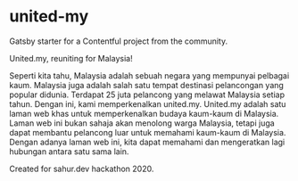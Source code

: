 # united-my
Gatsby starter for a Contentful project from the community.

United.my, reuniting for Malaysia!

Seperti kita tahu, Malaysia adalah sebuah negara yang mempunyai pelbagai kaum. Malaysia juga adalah salah satu tempat destinasi pelancongan yang popular didunia. Terdapat 25 juta pelancong yang melawat Malaysia setiap tahun. Dengan ini, kami memperkenalkan united.my. United.my adalah satu laman web khas untuk memperkenalkan budaya kaum-kaum di Malaysia. Laman web ini bukan sahaja akan menolong warga Malaysia, tetapi juga dapat membantu pelancong luar untuk memahami kaum-kaum di Malaysia. Dengan adanya laman web ini, kita dapat memahami dan mengeratkan lagi hubungan antara satu sama lain.

Created for sahur.dev hackathon 2020.
